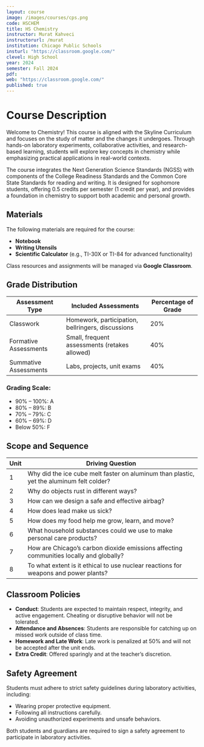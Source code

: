 ```yaml
---
layout: course
image: /images/courses/cps.png
code: HSCHEM
title: HS Chemistry
instructor: Murat Kahveci
instructorurl: /murat
institution: Chicago Public Schools
insturl: "https://classroom.google.com/"
clevel: High School
year: 2024
semester: Fall 2024
pdf: 
web: "https://classroom.google.com/"
published: true
---
```


# Course Description

Welcome to Chemistry! This course is aligned with the Skyline Curriculum and focuses on the study of matter and the changes it undergoes. Through hands-on laboratory experiments, collaborative activities, and research-based learning, students will explore key concepts in chemistry while emphasizing practical applications in real-world contexts.

The course integrates the Next Generation Science Standards (NGSS) with components of the College Readiness Standards and the Common Core State Standards for reading and writing. It is designed for sophomore students, offering 0.5 credits per semester (1 credit per year), and provides a foundation in chemistry to support both academic and personal growth.

## Materials

The following materials are required for the course:
- **Notebook**
- **Writing Utensils**
- **Scientific Calculator** (e.g., TI-30X or TI-84 for advanced functionality)

Class resources and assignments will be managed via **Google Classroom**.

## Grade Distribution

| Assessment Type           | Included Assessments                              | Percentage of Grade |
|---------------------------|--------------------------------------------------|---------------------|
| Classwork                | Homework, participation, bellringers, discussions | 20%                |
| Formative Assessments    | Small, frequent assessments (retakes allowed)     | 40%                |
| Summative Assessments    | Labs, projects, unit exams                        | 40%                |

### Grading Scale:
- 90% – 100%: A
- 80% – 89%: B
- 70% – 79%: C
- 60% – 69%: D
- Below 50%: F

## Scope and Sequence

| Unit | Driving Question                                                                 |
|------|----------------------------------------------------------------------------------|
| 1    | Why did the ice cube melt faster on aluminum than plastic, yet the aluminum felt colder? |
| 2    | Why do objects rust in different ways?                                           |
| 3    | How can we design a safe and effective airbag?                                   |
| 4    | How does lead make us sick?                                                     |
| 5    | How does my food help me grow, learn, and move?                                 |
| 6    | What household substances could we use to make personal care products?          |
| 7    | How are Chicago’s carbon dioxide emissions affecting communities locally and globally? |
| 8    | To what extent is it ethical to use nuclear reactions for weapons and power plants? |

## Classroom Policies

- **Conduct**: Students are expected to maintain respect, integrity, and active engagement. Cheating or disruptive behavior will not be tolerated.
- **Attendance and Absences**: Students are responsible for catching up on missed work outside of class time.
- **Homework and Late Work**: Late work is penalized at 50% and will not be accepted after the unit ends.
- **Extra Credit**: Offered sparingly and at the teacher’s discretion.

## Safety Agreement

Students must adhere to strict safety guidelines during laboratory activities, including:
- Wearing proper protective equipment.
- Following all instructions carefully.
- Avoiding unauthorized experiments and unsafe behaviors.

Both students and guardians are required to sign a safety agreement to participate in laboratory activities.
